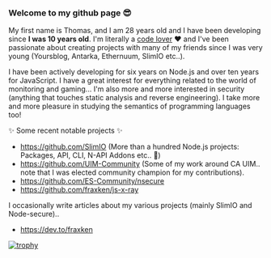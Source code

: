 ### Welcome to my github page 😎

My first name is Thomas, and I am 28 years old and I have been developing since **I was 10 years old**. I'm literally a [code lover](https://github.com/fraxken/VM-Resources) ❤️ and I've been passionate about creating projects with many of my friends since I was very young (Yoursblog, Antarka, Ethernuum, SlimIO etc..).

I have been actively developing for six years on Node.js and over ten years for JavaScript. I have a great interest for everything related to the world of monitoring and gaming... I'm also more and more interested in security (anything that touches static analysis and reverse engineering). I take more and more pleasure in studying the semantics of programming languages too!

✨ Some recent notable projects ✨
- https://github.com/SlimIO (More than a hundred Node.js projects: Packages, API, CLI, N-API Addons etc.. 🚀)
- https://github.com/UIM-Community (Some of my work around CA UIM.. note that I was elected community champion for my contributions).
- https://github.com/ES-Community/nsecure
- https://github.com/fraxken/js-x-ray

I occasionally write articles about my various projects (mainly SlimIO and Node-secure).. 
- https://dev.to/fraxken

[![trophy](https://github-profile-trophy.vercel.app/?username=fraxken&theme=onedark)](https://github.com/fraxken)
